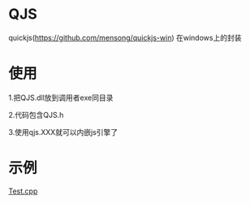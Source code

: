 # QJS
quickjs(https://github.com/mensong/quickjs-win) 在windows上的封装

# 使用
1.把QJS.dll放到调用者exe同目录

2.代码包含QJS.h

3.使用qjs.XXX就可以内嵌js引擎了

# 示例

[Test.cpp](https://github.com/mensong/QJS/blob/master/Test/Test.cpp "Test.cpp")
